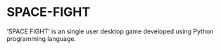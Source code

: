 # SPACE-FIGHT
‘SPACE FIGHT’ is an single user desktop game developed using Python programming language.
